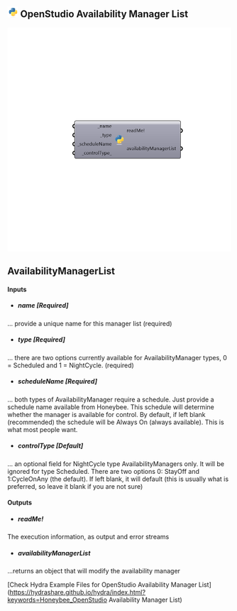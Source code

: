 ## ![](../../images/icons/OpenStudio_Availability_Manager_List.png) OpenStudio Availability Manager List

![](../../images/components/OpenStudio_Availability_Manager_List.png)

AvailabilityManagerList
 -
 

#### Inputs
* ##### name [Required]
... provide a unique name for this manager list (required)
* ##### type [Required]
... there are two options currently available for AvailabilityManager types, 0 = Scheduled and 1 = NightCycle. (required)
* ##### scheduleName [Required]
... both types of AvailabilityManager require a schedule.  Just provide a schedule name available from Honeybee.  This schedule will determine whether the manager is available for control.  By default, if left blank (recommended) the schedule will be Always On (always available).  This is what most people want.
* ##### controlType [Default]
... an optional field for NightCycle type AvailabilityManagers only.  It will be ignored for type Scheduled.  There are two options 0: StayOff and 1:CycleOnAny (the default).  If left blank, it will default (this is usually what is preferred, so leave it blank if you are not sure)

#### Outputs
* ##### readMe!
The execution information, as output and error streams
* ##### availabilityManagerList
...returns an object that will modify the availability manager


[Check Hydra Example Files for OpenStudio Availability Manager List](https://hydrashare.github.io/hydra/index.html?keywords=Honeybee_OpenStudio Availability Manager List)